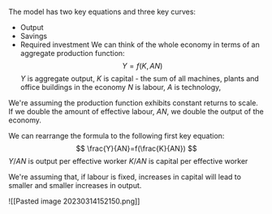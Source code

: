 The model has two key equations and three key curves:
- Output
- Savings
- Required investment
We can think of the whole economy in terms of an aggregate production function:
$$
Y=f(K,AN)
$$
$Y$ is aggregate output,
$K$ is capital - the sum of all machines, plants and office buildings in the economy
$N$ is labour,
$A$ is technology,

We're assuming the production function exhibits constant returns to scale. If we double the amount of effective labour, $AN$, we double the output of the economy.

We can rearrange the formula to the following first key equation:
$$
\frac{Y}{AN}=f(\frac{K}{AN})
$$
$Y/AN$ is output per effective worker
$K/AN$ is capital per effective worker

We're assuming that, if labour is fixed, increases in capital will lead to smaller and smaller increases in output.

![[Pasted image 20230314152150.png]]
